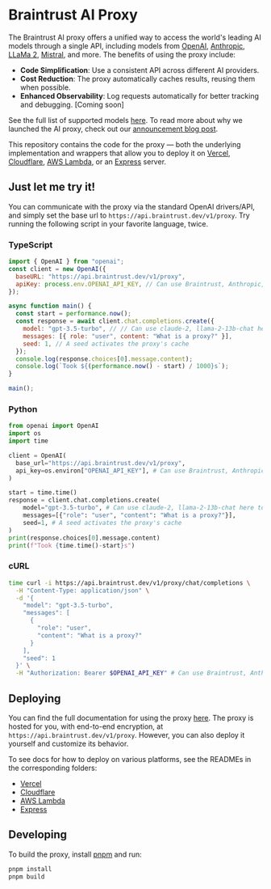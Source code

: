# Braintrust AI Proxy

The Braintrust AI proxy offers a unified way to access the world's leading AI models through a single API, including
models from [OpenAI](https://platform.openai.com/docs/models), [Anthropic](https://docs.anthropic.com/claude/reference/getting-started-with-the-api), [LLaMa 2](https://ai.meta.com/llama/),
[Mistral](https://mistral.ai/), and more. The benefits of using the proxy include:

- **Code Simplification**: Use a consistent API across different AI providers.
- **Cost Reduction**: The proxy automatically caches results, reusing them when possible.
- **Enhanced Observability**: Log requests automatically for better tracking and debugging. \[Coming soon\]

See the full list of supported models [here](https://www.braintrust.dev/docs/guides/proxy#supported-models).
To read more about why we launched the AI proxy, check out our [announcement blog post](https://braintrust.dev/blog/ai-proxy).

This repository contains the code for the proxy — both the underlying implementation and wrappers that allow you to
deploy it on [Vercel](https://vercel.com), [Cloudflare](https://developers.cloudflare.com/workers/),
[AWS Lambda](https://aws.amazon.com/lambda/), or an [Express](https://expressjs.com/) server.

## Just let me try it!

You can communicate with the proxy via the standard OpenAI drivers/API, and simply set the base url to
`https://api.braintrust.dev/v1/proxy`. Try running the following script in your favorite language, twice.

### TypeScript

```javascript copy
import { OpenAI } from "openai";
const client = new OpenAI({
  baseURL: "https://api.braintrust.dev/v1/proxy",
  apiKey: process.env.OPENAI_API_KEY, // Can use Braintrust, Anthropic, etc. keys here too
});

async function main() {
  const start = performance.now();
  const response = await client.chat.completions.create({
    model: "gpt-3.5-turbo", // // Can use claude-2, llama-2-13b-chat here too
    messages: [{ role: "user", content: "What is a proxy?" }],
    seed: 1, // A seed activates the proxy's cache
  });
  console.log(response.choices[0].message.content);
  console.log(`Took ${(performance.now() - start) / 1000}s`);
}

main();
```

### Python

```python copy
from openai import OpenAI
import os
import time

client = OpenAI(
  base_url="https://api.braintrust.dev/v1/proxy",
  api_key=os.environ["OPENAI_API_KEY"], # Can use Braintrust, Anthropic, etc. keys here too
)

start = time.time()
response = client.chat.completions.create(
	model="gpt-3.5-turbo", # Can use claude-2, llama-2-13b-chat here too
	messages=[{"role": "user", "content": "What is a proxy?"}],
	seed=1, # A seed activates the proxy's cache
)
print(response.choices[0].message.content)
print(f"Took {time.time()-start}s")
```

### cURL

```bash copy
time curl -i https://api.braintrust.dev/v1/proxy/chat/completions \
  -H "Content-Type: application/json" \
  -d '{
    "model": "gpt-3.5-turbo",
    "messages": [
      {
        "role": "user",
        "content": "What is a proxy?"
      }
    ],
    "seed": 1
  }' \
  -H "Authorization: Bearer $OPENAI_API_KEY" # Can use Braintrust, Anthropic, etc. keys here too
```

## Deploying

You can find the full documentation for using the proxy [here](https://www.braintrust.dev/docs/guides/proxy).
The proxy is hosted for you, with end-to-end encryption, at `https://api.braintrust.dev/v1/proxy`. However, you
can also deploy it yourself and customize its behavior.

To see docs for how to deploy on various platforms, see the READMEs in the corresponding folders:

- [Vercel](./apis/vercel)
- [Cloudflare](./apis/cloudflare)
- [AWS Lambda](./apis/node)
- [Express](./apis/node)

## Developing

To build the proxy, install [pnpm](https://pnpm.io/installation) and run:

```bash
pnpm install
pnpm build
```

